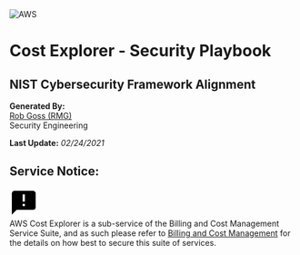 <img src="https://a0.awsstatic.com/libra-css/images/logos/aws_logo_smile_1200x630.png" alt="AWS" width="250"/>

# Cost Explorer - Security Playbook <!-- omit in toc -->
## NIST Cybersecurity Framework Alignment <!-- omit in toc -->

**Generated By:**  
[Rob Goss (RMG)](https://cgweb3/profile/RMG)
<br>
Security Engineering

**Last Update:** *02/24/2021*

## Service Notice:
<img src="/docs/img/note_black.png" width="50"><br>
AWS Cost Explorer is a sub-service of the Billing and Cost Management Service Suite, and as such please refer to [Billing and Cost Management](https://github.com/open-itg/aws_runbooks/blob/master/billingandcost/Runbook.md) for the details on how best to secure this suite of services.
